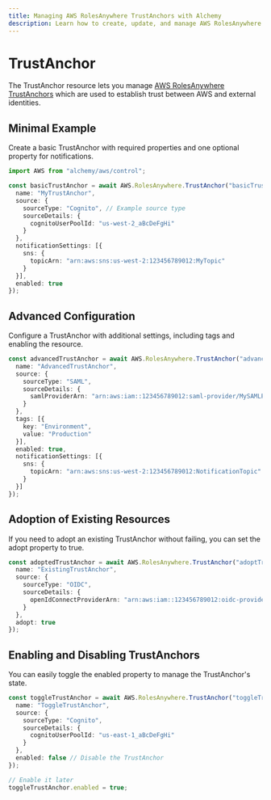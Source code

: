 ```yaml
---
title: Managing AWS RolesAnywhere TrustAnchors with Alchemy
description: Learn how to create, update, and manage AWS RolesAnywhere TrustAnchors using Alchemy Cloud Control.
---
```


# TrustAnchor

The TrustAnchor resource lets you manage [AWS RolesAnywhere TrustAnchors](https://docs.aws.amazon.com/rolesanywhere/latest/userguide/) which are used to establish trust between AWS and external identities.

## Minimal Example

Create a basic TrustAnchor with required properties and one optional property for notifications.

```ts
import AWS from "alchemy/aws/control";

const basicTrustAnchor = await AWS.RolesAnywhere.TrustAnchor("basicTrustAnchor", {
  name: "MyTrustAnchor",
  source: {
    sourceType: "Cognito", // Example source type
    sourceDetails: {
      cognitoUserPoolId: "us-west-2_aBcDeFgHi"
    }
  },
  notificationSettings: [{
    sns: {
      topicArn: "arn:aws:sns:us-west-2:123456789012:MyTopic"
    }
  }],
  enabled: true
});
```

## Advanced Configuration

Configure a TrustAnchor with additional settings, including tags and enabling the resource.

```ts
const advancedTrustAnchor = await AWS.RolesAnywhere.TrustAnchor("advancedTrustAnchor", {
  name: "AdvancedTrustAnchor",
  source: {
    sourceType: "SAML",
    sourceDetails: {
      samlProviderArn: "arn:aws:iam::123456789012:saml-provider/MySAMLProvider"
    }
  },
  tags: [{
    key: "Environment",
    value: "Production"
  }],
  enabled: true,
  notificationSettings: [{
    sns: {
      topicArn: "arn:aws:sns:us-west-2:123456789012:NotificationTopic"
    }
  }]
});
```

## Adoption of Existing Resources

If you need to adopt an existing TrustAnchor without failing, you can set the adopt property to true.

```ts
const adoptedTrustAnchor = await AWS.RolesAnywhere.TrustAnchor("adoptTrustAnchor", {
  name: "ExistingTrustAnchor",
  source: {
    sourceType: "OIDC",
    sourceDetails: {
      openIdConnectProviderArn: "arn:aws:iam::123456789012:oidc-provider/my-oidc-provider"
    }
  },
  adopt: true
});
```

## Enabling and Disabling TrustAnchors

You can easily toggle the enabled property to manage the TrustAnchor's state.

```ts
const toggleTrustAnchor = await AWS.RolesAnywhere.TrustAnchor("toggleTrustAnchor", {
  name: "ToggleTrustAnchor",
  source: {
    sourceType: "Cognito",
    sourceDetails: {
      cognitoUserPoolId: "us-east-1_aBcDeFgHi"
    }
  },
  enabled: false // Disable the TrustAnchor
});

// Enable it later
toggleTrustAnchor.enabled = true;
```
